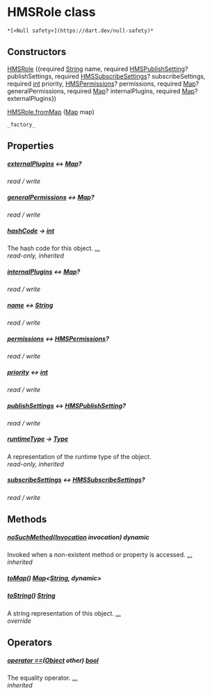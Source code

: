 


# HMSRole class






    *[<Null safety>](https://dart.dev/null-safety)*






## Constructors

[HMSRole](../model_hms_role/HMSRole/HMSRole.md) ({required [String](https://api.flutter.dev/flutter/dart-core/String-class.html) name, required [HMSPublishSetting](../model_hms_publish_setting/HMSPublishSetting-class.md)? publishSettings, required [HMSSubscribeSettings](../model_hms_subscribe_settings/HMSSubscribeSettings-class.md)? subscribeSettings, required [int](https://api.flutter.dev/flutter/dart-core/int-class.html) priority, [HMSPermissions](../model_hms_permissions/HMSPermissions-class.md)? permissions, required [Map](https://api.flutter.dev/flutter/dart-core/Map-class.html)? generalPermissions, required [Map](https://api.flutter.dev/flutter/dart-core/Map-class.html)? internalPlugins, required [Map](https://api.flutter.dev/flutter/dart-core/Map-class.html)? externalPlugins})

    

[HMSRole.fromMap](../model_hms_role/HMSRole/HMSRole.fromMap.md) ([Map](https://api.flutter.dev/flutter/dart-core/Map-class.html) map)

    _factory_


## Properties

##### [externalPlugins](../model_hms_role/HMSRole/externalPlugins.md) &#8596; [Map](https://api.flutter.dev/flutter/dart-core/Map-class.html)?



   
_read / write_



##### [generalPermissions](../model_hms_role/HMSRole/generalPermissions.md) &#8596; [Map](https://api.flutter.dev/flutter/dart-core/Map-class.html)?



   
_read / write_



##### [hashCode](https://api.flutter.dev/flutter/dart-core/Object/hashCode.html) &#8594; [int](https://api.flutter.dev/flutter/dart-core/int-class.html)



The hash code for this object. [...](https://api.flutter.dev/flutter/dart-core/Object/hashCode.html)  
_read-only, inherited_



##### [internalPlugins](../model_hms_role/HMSRole/internalPlugins.md) &#8596; [Map](https://api.flutter.dev/flutter/dart-core/Map-class.html)?



   
_read / write_



##### [name](../model_hms_role/HMSRole/name.md) &#8596; [String](https://api.flutter.dev/flutter/dart-core/String-class.html)



   
_read / write_



##### [permissions](../model_hms_role/HMSRole/permissions.md) &#8596; [HMSPermissions](../model_hms_permissions/HMSPermissions-class.md)?



   
_read / write_



##### [priority](../model_hms_role/HMSRole/priority.md) &#8596; [int](https://api.flutter.dev/flutter/dart-core/int-class.html)



   
_read / write_



##### [publishSettings](../model_hms_role/HMSRole/publishSettings.md) &#8596; [HMSPublishSetting](../model_hms_publish_setting/HMSPublishSetting-class.md)?



   
_read / write_



##### [runtimeType](https://api.flutter.dev/flutter/dart-core/Object/runtimeType.html) &#8594; [Type](https://api.flutter.dev/flutter/dart-core/Type-class.html)



A representation of the runtime type of the object.   
_read-only, inherited_



##### [subscribeSettings](../model_hms_role/HMSRole/subscribeSettings.md) &#8596; [HMSSubscribeSettings](../model_hms_subscribe_settings/HMSSubscribeSettings-class.md)?



   
_read / write_




## Methods

##### [noSuchMethod](https://api.flutter.dev/flutter/dart-core/Object/noSuchMethod.html)([Invocation](https://api.flutter.dev/flutter/dart-core/Invocation-class.html) invocation) dynamic



Invoked when a non-existent method or property is accessed. [...](https://api.flutter.dev/flutter/dart-core/Object/noSuchMethod.html)  
_inherited_



##### [toMap](../model_hms_role/HMSRole/toMap.md)() [Map](https://api.flutter.dev/flutter/dart-core/Map-class.html)&lt;[String](https://api.flutter.dev/flutter/dart-core/String-class.html), dynamic>



   




##### [toString](../model_hms_role/HMSRole/toString.md)() [String](https://api.flutter.dev/flutter/dart-core/String-class.html)



A string representation of this object. [...](../model_hms_role/HMSRole/toString.md)  
_override_




## Operators

##### [operator ==](https://api.flutter.dev/flutter/dart-core/Object/operator_equals.html)([Object](https://api.flutter.dev/flutter/dart-core/Object-class.html) other) [bool](https://api.flutter.dev/flutter/dart-core/bool-class.html)



The equality operator. [...](https://api.flutter.dev/flutter/dart-core/Object/operator_equals.html)  
_inherited_











